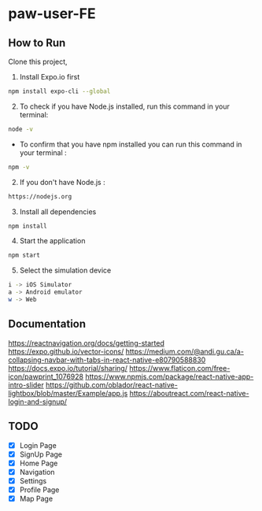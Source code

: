 # paw-user-FE

## How to Run

Clone this project,

1. Install Expo.io first 

```bash
npm install expo-cli --global
```

2. To check if you have Node.js installed, run this command in your terminal:

```bash
node -v
```

* To confirm that you have npm installed you can run this command in your terminal :

```bash
npm -v
```

2. If you don't have Node.js : 

```bash
https://nodejs.org
```

3. Install all dependencies 

```bash
npm install
```

4. Start the application

```bash
npm start
```

5. Select the simulation device

```bash
i -> iOS Simulator
a -> Android emulator
w -> Web
```

## Documentation

https://reactnavigation.org/docs/getting-started
https://expo.github.io/vector-icons/
https://medium.com/@andi.gu.ca/a-collapsing-navbar-with-tabs-in-react-native-e80790588830
https://docs.expo.io/tutorial/sharing/
https://www.flaticon.com/free-icon/pawprint_1076928
https://www.npmjs.com/package/react-native-app-intro-slider
https://github.com/oblador/react-native-lightbox/blob/master/Example/app.js
https://aboutreact.com/react-native-login-and-signup/


## TODO

- [x] Login Page
- [x] SignUp Page
- [x] Home Page
- [x] Navigation
- [x] Settings
- [x] Profile Page
- [x] Map Page
